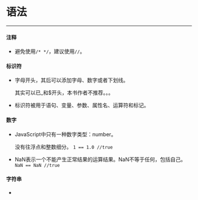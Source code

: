 # 语法
---

#### 注释

- 避免使用`/* */`，建议使用`//`。

#### 标识符

- 字母开头，其后可以添加字母、数字或者下划线。
  
  其实可以已_和$开头，本书作者不推荐。。。

- 标识符被用于语句、变量、参数、属性名、运算符和标记。

#### 数字

- JavaScript中只有一种数字类型：number。
  
  没有往浮点和整数细分。
  `1 == 1.0 //true`

- NaN表示一个不能产生正常结果的运算结果。NaN不等于任何，包括自己。
  `NaN == NaN //true`
  
#### 字符串

- 

